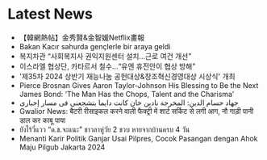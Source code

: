 # Latest News
-  【韓網熱帖】金秀賢&金智媛Netflix畫報
-  Bakan Kacır sahurda gençlerle bir araya geldi
-  복지차관 “사회복지사 권익지원센터 설치…근로 여건 개선”
-  이스라엘 협상단, 카타르서 철수...“유엔 휴전안이 협상 방해”
-  '제35차 2024 상반기 재능나눔 공헌대상&창조혁신경영대상 시상식' 개최
-  Pierce Brosnan Gives Aaron Taylor-Johnson His Blessing to Be the Next James Bond: ‘The Man Has the Chops, Talent and the Charisma’
-  جهاد حسام الدين: المخرجة نادين خان كانت دايما بتشجعنى فى مسار إجبارى
-  Gwalior News: बैटरी रीसाइकल करने वाली फैक्ट्री में शार्ट सर्किट से लगी आग, नौ गाड़ी पानी डाल कर काबू पाया
-  ยังไร้วี่แวว “ด.ช.จะแนะ” ชาวลาหู่วัย 2 ขวบ หายจากบ้านครบ 4 วัน
-  Menanti Karir Politik Ganjar Usai Pilpres, Cocok Pasangan dengan Ahok Maju Pilgub Jakarta 2024
